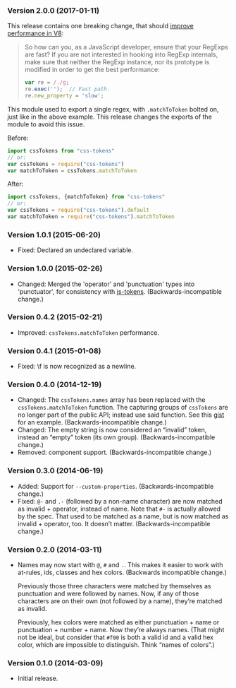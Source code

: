 ### Version 2.0.0 (2017-01-11) ###

This release contains one breaking change, that should [improve performance in
V8][v8-perf]:

> So how can you, as a JavaScript developer, ensure that your RegExps are fast?
> If you are not interested in hooking into RegExp internals, make sure that
> neither the RegExp instance, nor its prototype is modified in order to get the
> best performance:
>
> ```js
> var re = /./g;
> re.exec('');  // Fast path.
> re.new_property = 'slow';
> ```

This module used to export a single regex, with `.matchToToken` bolted
on, just like in the above example. This release changes the exports of
the module to avoid this issue.

Before:

```js
import cssTokens from "css-tokens"
// or:
var cssTokens = require("css-tokens")
var matchToToken = cssTokens.matchToToken
```

After:

```js
import cssTokens, {matchToToken} from "css-tokens"
// or:
var cssTokens = require("css-tokens").default
var matchToToken = require("css-tokens").matchToToken
```

[v8-perf]: http://v8project.blogspot.se/2017/01/speeding-up-v8-regular-expressions.html


### Version 1.0.1 (2015-06-20) ###

- Fixed: Declared an undeclared variable.


### Version 1.0.0 (2015-02-26) ###

- Changed: Merged the 'operator' and 'punctuation' types into 'punctuator', for
  consistency with [js-tokens]. (Backwards-incompatible change.)

[js-tokens]: https://github.com/lydell/js-tokens


### Version 0.4.2 (2015-02-21) ###

- Improved: `cssTokens.matchToToken` performance.


### Version 0.4.1 (2015-01-08) ###

- Fixed: \f is now recognized as a newline.


### Version 0.4.0 (2014-12-19) ###

- Changed: The `cssTokens.names` array has been replaced with the
  `cssTokens.matchToToken` function. The capturing groups of `cssTokens` are no
  longer part of the public API; instead use said function. See this [gist] for
  an example. (Backwards-incompatible change.)
- Changed: The empty string is now considered an “invalid” token, instead an
  “empty” token (its own group). (Backwards-incompatible change.)
- Removed: component support. (Backwards-incompatible change.)

[gist]: https://gist.github.com/lydell/be49dbf80c382c473004


### Version 0.3.0 (2014-06-19) ###

- Added: Support for `--custom-properties`. (Backwards-incompatible change.)
- Fixed: `@-` and `.-` (followed by a non-name character) are now matched as
  invalid + operator, instead of name. Note that `#-` is actually allowed by
  the spec. That used to be matched as a name, but is now matched as invalid +
  operator, too. It doesn’t matter. (Backwards-incompatible change.)


### Version 0.2.0 (2014-03-11) ###

- Names may now start with `@`, `#` and `.`. This makes it easier to work with
  at-rules, ids, classes and hex colors. (Backwards incompatible change.)

  Previously those three characters were matched by themselves as punctuation
  and were followed by names. Now, if any of those characters are on their own
  (not followed by a name), they’re matched as invalid.

  Previously, hex colors were matched as either punctuation + name or
  punctuation + number + name. Now they’re always names. (That might not be
  ideal, but consider that `#f00` is both a valid id and a valid hex color,
  which are impossible to distinguish. Think “names of colors”.)


### Version 0.1.0 (2014-03-09) ###

- Initial release.
